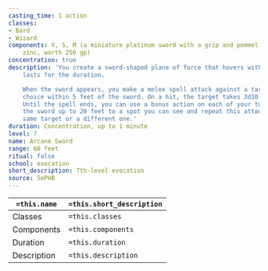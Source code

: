```yaml
---
casting_time: 1 action
classes:
- Bard
- Wizard
components: V, S, M (a miniature platinum sword with a grip and pommel of copper and
    zinc, worth 250 gp)
concentration: true
description: 'You create a sword-shaped plane of force that hovers within range. It
    lasts for the duration.

    When the sword appears, you make a melee spell attack against a target of your
    choice within 5 feet of the sword. On a hit, the target takes 3d10 force damage.
    Until the spell ends, you can use a bonus action on each of your turns to move
    the sword up to 20 feet to a spot you can see and repeat this attack against the
    same target or a different one.'
duration: Concentration, up to 1 minute
level: 7
name: Arcane Sword
range: 60 feet
ritual: false
school: evocation
short_description: 7th-level evocation
source: 5ePHB
---
```


| `=this.name` | `=this.short_description` |
| ------------ | ------------------------- |
| Classes      | `=this.classes`           |
| Components   | `=this.components`        |
| Duration     | `=this.duration`          |
| Description  | `=this.description`       |
